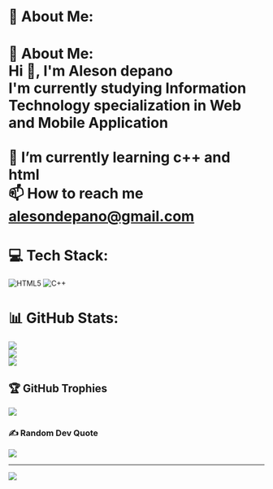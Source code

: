 # 💫 About Me:
# 💫 About Me:<br>Hi 👋, I'm Aleson depano<br>I'm currently studying Information Technology specialization in Web and Mobile Application<br><br>🌱 I’m currently learning c++ and html <br>📫 How to reach me alesondepano@gmail.com


# 💻 Tech Stack:
![HTML5](https://img.shields.io/badge/html5-%23E34F26.svg?style=for-the-badge&logo=html5&logoColor=white) ![C++](https://img.shields.io/badge/c++-%2300599C.svg?style=for-the-badge&logo=c%2B%2B&logoColor=white)
# 📊 GitHub Stats:
![](https://github-readme-stats.vercel.app/api?username=depanoaleson&theme=dark&hide_border=false&include_all_commits=true&count_private=true)<br/>
![](https://nirzak-streak-stats.vercel.app/?user=depanoaleson&theme=dark&hide_border=false)<br/>
![](https://github-readme-stats.vercel.app/api/top-langs/?username=depanoaleson&theme=dark&hide_border=false&include_all_commits=true&count_private=true&layout=compact)

## 🏆 GitHub Trophies
![](https://github-profile-trophy.vercel.app/?username=depanoaleson&theme=radical&no-frame=false&no-bg=false&margin-w=4)

### ✍️ Random Dev Quote
![](https://quotes-github-readme.vercel.app/api?type=horizontal&theme=radical)

---
[![](https://visitcount.itsvg.in/api?id=depanoaleson&icon=0&color=0)](https://visitcount.itsvg.in)

<!-- Proudly created with GPRM ( https://gprm.itsvg.in ) -->
